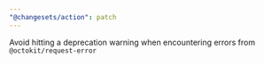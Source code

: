 ```yaml
---
"@changesets/action": patch
---
```


Avoid hitting a deprecation warning when encountering errors from `@octokit/request-error`
